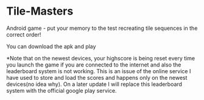 # Tile-Masters
Android game - put your memory to the test recreating tile sequences in the correct order!

You can download the apk and play 

*Note that on the newest devices, your highscore is being reset every time you launch the game if you are connected to the internet and 
also the leaderboard system is not working. This is an issue of the online service I have used to store and load the scores and happens 
only on the newest devices(no idea why). On a later update I will replace this leaderboard system with the official google play service.
 
